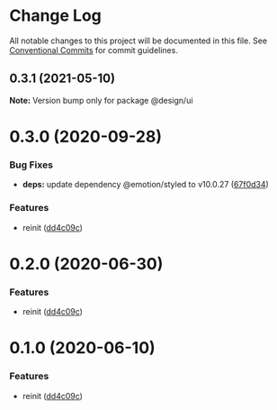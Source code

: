 # Change Log

All notable changes to this project will be documented in this file.
See [Conventional Commits](https://conventionalcommits.org) for commit guidelines.

## 0.3.1 (2021-05-10)

**Note:** Version bump only for package @design/ui





# 0.3.0 (2020-09-28)

### Bug Fixes

- **deps:** update dependency @emotion/styled to v10.0.27 ([67f0d34](https://github.com/Atlantis-Lab/serenity/commit/67f0d34cca6356afa4ec52f47b8c01bf55b4d73f))

### Features

- reinit ([dd4c09c](https://github.com/Atlantis-Lab/serenity/commit/dd4c09c84e889707941ac9c90164357f012770f2))

# 0.2.0 (2020-06-30)

### Features

- reinit ([dd4c09c](https://github.com/atlantisunited/serenity/commit/dd4c09c84e889707941ac9c90164357f012770f2))

# 0.1.0 (2020-06-10)

### Features

- reinit ([dd4c09c](https://github.com/atlantisunited/serenity/commit/dd4c09c84e889707941ac9c90164357f012770f2))

